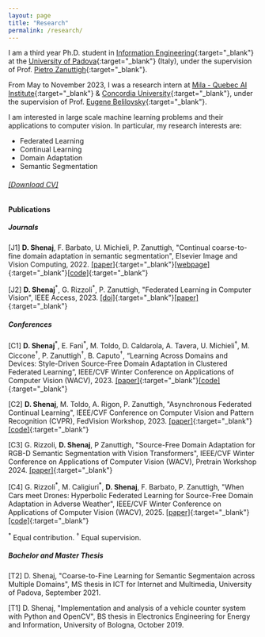 ```yaml
---
layout: page
title: "Research"
permalink: /research/
---
```


I am a third year Ph.D. student in [Information Engineering](https://phd.dei.unipd.it){:target="_blank"} at the [University of Padova](https://www.unipd.it){:target="_blank"} (Italy), under the supervision of Prof. [Pietro Zanuttigh](https://medialab.dei.unipd.it/members/pietro-zanuttigh/){:target="_blank"}.

From May to November 2023, I was a research intern at [Mila - Quebec AI Institute](https://mila.quebec/en/){:target="_blank"} & [Concordia University](https://www.concordia.ca/ginacody/computer-science-software-eng.html){:target="_blank"}, under the supervision of Prof. [Eugene Belilovsky](http://eugenium.github.io/){:target="_blank"}.

I am interested in large scale machine learning problems and their applications to computer vision.
In particular, my research interests are:
- Federated Learning
- Continual Learning
- Domain Adaptation
- Semantic Segmentation


<h6><a href="https://github.com/donaldssh/cv/raw/master/cv.pdf" id="download_cv" download>[Download CV]</a></h6>


#### Publications

##### Journals
[J1]   **D. Shenaj**, F. Barbato, U. Michieli, P. Zanuttigh, "Continual coarse-to-fine domain adaptation in semantic segmentation", Elsevier Image and Vision Computing, 2022. [[paper]](https://doi.org/10.1016/j.imavis.2022.104426){:target="_blank"}[[webpage]](https://lttm.dei.unipd.it/paper_data/CCDA/){:target="_blank"}[[code]](https://github.com/LTTM/CCDA){:target="_blank"}

[J2]   **D. Shenaj**<sup>\*</sup>, G. Rizzoli<sup>\*</sup>, P. Zanuttigh, "Federated Learning in Computer Vision", IEEE Access, 2023. [[doi]](https://doi.org/10.1109/ACCESS.2023.3310400){:target="_blank"}[[paper]](https://ieeexplore.ieee.org/document/10234425){:target="_blank"}


#####  Conferences 

[C1] **D. Shenaj**<sup>\*</sup>, E. Fanì<sup>\*</sup>, M. Toldo, D. Caldarola, A. Tavera, U. Michieli<sup>&#8224;</sup>, M. Ciccone<sup>&#8224;</sup>, P. Zanuttigh<sup>&#8224;</sup>, B. Caputo<sup>&#8224;</sup>, “Learning Across Domains and Devices: Style-Driven Source-Free Domain Adaptation in Clustered Federated Learning”, IEEE/CVF Winter Conference on Applications of Computer Vision (WACV), 2023. [[paper]](https://arxiv.org/abs/2210.02326){:target="_blank"}[[code]](https://github.com/Erosinho13/LADD){:target="_blank"}

[C2] **D. Shenaj**, M. Toldo, A. Rigon, P. Zanuttigh, "Asynchronous Federated Continual Learning", IEEE/CVF Conference on Computer Vision and Pattern Recognition (CVPR), FedVision Workshop, 2023. [[paper]](https://arxiv.org/abs/2304.03626){:target="_blank"}[[code]](https://github.com/LTTM/FedSpace){:target="_blank"}

[C3] G. Rizzoli, **D. Shenaj**, P Zanuttigh, "Source-Free Domain Adaptation for RGB-D Semantic Segmentation with Vision Transformers", IEEE/CVF Winter Conference on Applications of Computer Vision (WACV), Pretrain Workshop 2024. [[paper]](https://arxiv.org/abs/2305.14269){:target="_blank"}

[C4] G. Rizzoli<sup>\*</sup>, M. Caligiuri<sup>\*</sup>, **D. Shenaj**, F. Barbato, P. Zanuttigh, "When Cars meet Drones: Hyperbolic Federated Learning for Source-Free Domain Adaptation in Adverse Weather", IEEE/CVF Winter Conference on Applications of Computer Vision (WACV), 2025. [[paper]](https://arxiv.org/abs/2403.13762){:target="_blank"}[[code]](https://github.com/LTTM/HyperFLAW){:target="_blank"}


<sup>\*</sup> Equal contribution. <sup>&#8224;</sup> Equal supervision.
##### Bachelor and Master Thesis  

[T2] D. Shenaj, "Coarse-to-Fine Learning for Semantic Segmentaion across Multiple Domains", MS thesis in ICT for Internet and Multimedia, University of Padova, September 2021.


[T1] D. Shenaj, "Implementation and analysis of a vehicle counter system with Python and OpenCV", BS thesis in Electronics Engineering for Energy and Information, University of Bologna, October 2019.
